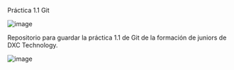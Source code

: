 Práctica 1.1 Git

![image](https://user-images.githubusercontent.com/127318967/224012218-795ab6c7-79c2-418c-b849-57312b997b34.png)

Repositorio para guardar la práctica 1.1 de Git de la formación de juniors de DXC Technology.

![image](https://user-images.githubusercontent.com/127318967/224011872-fcdd2ba2-dfad-4f5f-a14d-f45af5acfe44.png)
